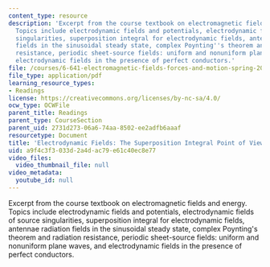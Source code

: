 ```yaml
---
content_type: resource
description: 'Excerpt from the course textbook on electromagnetic fields and energy.
  Topics include electrodynamic fields and potentials, electrodynamic fields of source
  singularities, superposition integral for electrodynamic fields, antennae radiation
  fields in the sinusoidal steady state, complex Poynting''s theorem and radiation
  resistance, periodic sheet-source fields: uniform and nonuniform plane waves, and
  electrodynamic fields in the presence of perfect conductors.'
file: /courses/6-641-electromagnetic-fields-forces-and-motion-spring-2005/a9f4c3f3033d2a4dac79e61c40ec8e77_12.pdf
file_type: application/pdf
learning_resource_types:
- Readings
license: https://creativecommons.org/licenses/by-nc-sa/4.0/
ocw_type: OCWFile
parent_title: Readings
parent_type: CourseSection
parent_uid: 2731d273-06a6-74aa-8502-ee2adfb6aaaf
resourcetype: Document
title: 'Electrodynamic Fields: The Superposition Integral Point of View'
uid: a9f4c3f3-033d-2a4d-ac79-e61c40ec8e77
video_files:
  video_thumbnail_file: null
video_metadata:
  youtube_id: null
---
```

Excerpt from the course textbook on electromagnetic fields and energy. Topics include electrodynamic fields and potentials, electrodynamic fields of source singularities, superposition integral for electrodynamic fields, antennae radiation fields in the sinusoidal steady state, complex Poynting's theorem and radiation resistance, periodic sheet-source fields: uniform and nonuniform plane waves, and electrodynamic fields in the presence of perfect conductors.